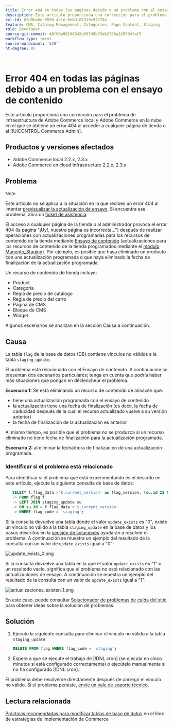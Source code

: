 ```yaml
---
title: Error 404 en todas las páginas debido a un problema con el ensayo de contenido
description: Este artículo proporciona una corrección para el problema de infraestructura de Adobe Commerce local y Adobe Commerce en la nube en el que se obtiene un error 404 al acceder a cualquier página de tienda o al [!UICONTROL Commerce Admin].
exl-id: 62d8ba6e-8550-4e1e-8e8d-8f319c92778a
feature: CMS, Catalog Management, Categories, Page Content, Staging
role: Developer
source-git-commit: 48f06a90108842e00745b75db2f56a320704faf5
workflow-type: tm+mt
source-wordcount: '539'
ht-degree: 0%

---
```


# Error 404 en todas las páginas debido a un problema con el ensayo de contenido

Este artículo proporciona una corrección para el problema de infraestructura de Adobe Commerce local y Adobe Commerce en la nube en el que se obtiene un error 404 al acceder a cualquier página de tienda o al [!UICONTROL Commerce Admin].

## Productos y versiones afectados

* Adobe Commerce local 2.2.x, 2.3.x
* Adobe Commerce en cloud Infrastructure 2.2.x, 2.3.x

## Problema

>[!NOTE]
>
>Este artículo no se aplica a la situación en la que recibes un error 404 al intentar [previsualizar la actualización de ensayo](https://experienceleague.adobe.com/es/docs/commerce-admin/content-design/guide-overview#preview-the-scheduled-change). Si encuentra ese problema, abra un [ticket de asistencia](https://experienceleague.adobe.com/es/docs/commerce-knowledge-base/kb/help-center-guide/magento-help-center-user-guide#support-case).

El acceso a cualquier página de la tienda o al administrador provoca el error 404 (la página &quot;¡Uy!, nuestra página es incorrecta...&quot;) después de realizar operaciones con actualizaciones programadas para los recursos de contenido de la tienda mediante [Ensayo de contenido](https://experienceleague.adobe.com/docs/commerce-admin/content-design/staging/content-staging.html?lang=es) (actualizaciones para los recursos de contenido de la tienda programados mediante el [módulo Magento\_Staging](https://developer.adobe.com/commerce/php/module-reference/)). Por ejemplo, es posible que haya eliminado un producto con una actualización programada o que haya eliminado la fecha de finalización de la actualización programada.

Un recurso de contenido de tienda incluye:

* Product
* Categoría
* Regla de precio de catálogo
* Regla de precio del carro
* Página de CMS
* Bloque de CMS
* Widget

Algunos escenarios se analizan en la sección Causa a continuación.

## Causa

La tabla `flag` de la base de datos (DB) contiene vínculos no válidos a la tabla `staging_update`.

El problema está relacionado con el Ensayo de contenido. A continuación se presentan dos escenarios particulares; tenga en cuenta que podría haber más situaciones que pongan en déclencheur el problema.

**Escenario 1:** Se está eliminando un recurso de contenido de almacén que:

* tiene una actualización programada con el ensayo de contenido
* la actualización tiene una fecha de finalización (es decir, la fecha de caducidad después de la cual el recurso actualizado vuelve a su versión anterior)
* la fecha de finalización de la actualización es anterior

Al mismo tiempo, es posible que el problema no se produzca si un recurso eliminado no tiene fecha de finalización para la actualización programada.

**Escenario 2:** al eliminar la fecha/hora de finalización de una actualización programada.

### Identificar si el problema está relacionado

Para identificar si el problema que está experimentando es el descrito en este artículo, ejecute la siguiente consulta de base de datos:

```sql
   SELECT f.flag_data >'$.current_version' as flag_version, (su.id IS NOT NULL) as update_exists
   -> FROM flag f
   -> LEFT JOIN staging_update su
   -> ON su.id = f.flag_data >'$.current_version'
   -> WHERE flag_code = 'staging';
```

Si la consulta devuelve una tabla donde el valor `update_exists` es &quot;0&quot;, existe un vínculo no válido a la tabla `staging_update` en la base de datos y los pasos descritos en la [sección de soluciones](#solution) ayudarán a resolver el problema. A continuación se muestra un ejemplo del resultado de la consulta con un valor de `update_exists` igual a &quot;0&quot;:

![update_exists_0.png](assets/update_exists_0.png)

Si la consulta devuelve una tabla en la que el valor `update_exists` es &quot;1&quot; o un resultado vacío, significa que el problema no está relacionado con las actualizaciones de ensayo. A continuación se muestra un ejemplo del resultado de la consulta con un valor de `update_exists` igual a &quot;1&quot;:

![actualizaciones_existen_1.png](assets/updates_exist_1.png)

En este caso, puede consultar [Solucionador de problemas de caída del sitio](https://experienceleague.adobe.com/es/docs/experience-cloud-kcs/kbarticles/ka-27152) para obtener ideas sobre la solución de problemas.

## Solución

1. Ejecute la siguiente consulta para eliminar el vínculo no válido a la tabla `staging_update`:

   ```sql
   DELETE FROM flag WHERE flag_code = 'staging';
   ```

1. Espere a que se ejecute el trabajo de [!DNL cron] (se ejecuta en cinco minutos si está configurado correctamente) o ejecútelo manualmente si no ha configurado [!DNL cron].

El problema debe resolverse directamente después de corregir el vínculo no válido. Si el problema persiste, [envíe un vale de soporte técnico](https://experienceleague.adobe.com/es/docs/commerce-knowledge-base/kb/help-center-guide/magento-help-center-user-guide#support-case).

## Lectura relacionada

[Prácticas recomendadas para modificar tablas de base de datos](https://experienceleague.adobe.com/es/docs/commerce-operations/implementation-playbook/best-practices/development/modifying-core-and-third-party-tables#why-adobe-recommends-avoiding-modifications) en el libro de estrategias de implementación de Commerce
